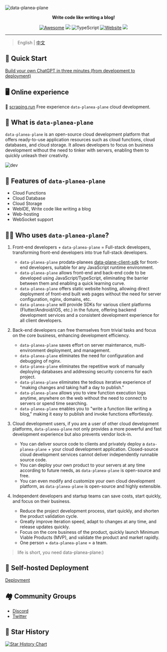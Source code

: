 ![data-planea-plane](https://socialify.git.ci/ldata-planeing/data-plane/image?description=1&descriptionEditable=Write%20code%20like%20writing%20a%20blog!&font=Inter&forks=1&language=1&name=1&owner=1&pattern=Circuit%20Board&stargazers=1&theme=Dark)

<div align="center">
  <p>
    <b>Write code like writing a blog!</b>
  </p>

  <p>
  
  [![Awesome](https://cdn.rawgit.com/sindresorhus/awesome/d7305f38d29fed78fa85652e3a63e154dd8e8829/media/badge.svg)](https://github.com/scraping-run/data-planea-plane)
  [![](https://img.shields.io/docker/pulls/junsik/system-server)](https://hub.docker.com/r/junsik/system-server)
  ![TypeScript](https://img.shields.io/badge/typescript-%23007ACC.svg?logo=typescript&logoColor=white)
  [![Website](https://img.shields.io/website?url=https%3A%2F%2Fscraping.run&logo=Postwoman)](https://scraping.run/)
  <img src="https://img.shields.io/badge/%E5%BE%AE%E4%BF%A1%E7%BE%A4-2000%2B-brightgreen"></a>

  </p>
</div>

---

> English | [中文](README.md)

## 🚀 Quick Start

[Build your own ChatGPT in three minutes (from development to deployment)](https://icloudnative.io/posts/build-chatgpt-web-using-data-planea-plane/)  

## 🖥 Online experience

🎉 [scraping.run](https://scraping.run) Free experience ` data-planea-plane ` cloud development.

## 👀 What is `data-planea-plane`

`data-planea-plane` is an open-source cloud development platform that offers ready-to-use application resources such as cloud functions, cloud databases, and cloud storage. It allows developers to focus on business development without the need to tinker with servers, enabling them to quickly unleash their creativity.

![dev](https://sif268-data-planea-plane-image.oss.scraping.run/dev.png)


## 🎉 Features of `data-planea-plane`

- Cloud Functions
- Cloud Database
- Cloud Storage
- WebIDE, Write code like writing a blog
- Web-hosting
- WebSocket support


## 👨‍💻 Who uses `data-planea-plane`?

1. Front-end developers + `data-planea-plane` = Full-stack developers, transforming front-end developers into true full-stack developers.

   - `data-planea-plane` prodata-planees [data-plane-client-sdk](https://githudata-planeom/scraping-run/data-plane/tree/main/packages/client-sdk) for front-end developers, suitable for any JavaScript runtime environment.
   - `data-planea-plane` allows front-end and back-end code to be developed using JavaScript/TypeScript, eliminating the barrier between them and enabling a quick learning curve.
   - `data-planea-plane` offers static website hosting, allowing direct deployment of front-end built web pages without the need for server configuration, nginx, domains, etc.
   - `data-planea-plane` will provide SDKs for various client platforms (Flutter/Android/iOS, etc.) in the future, offering backend development services and a consistent development experience for all client developers.

2. Back-end developers can free themselves from trivial tasks and focus on the core business, enhancing development efficiency.

   - `data-planea-plane` saves effort on server maintenance, multi-environment deployment, and management.
   - `data-planea-plane` eliminates the need for configuration and debugging of nginx.
   - `data-planea-plane` eliminates the repetitive work of manually deploying databases and addressing security concerns for each project.
   - `data-planea-plane` eliminates the tedious iterative experience of "making changes and taking half a day to publish."
   - `data-planea-plane` allows you to view function execution logs anytime, anywhere on the web without the need to connect to servers or spend time searching.
   - `data-planea-plane` enables you to "write a function like writing a blog," making it easy to publish and invoke functions effortlessly.

3. Cloud development users, if you are a user of other cloud development platforms, `data-planea-plane` not only provides a more powerful and fast development experience but also prevents vendor lock-in.

   - You can deliver source code to clients and privately deploy a `data-planea-plane` + your cloud development application. Closed-source cloud development services cannot deliver independently runnable source code.
   - You can deploy your own product to your servers at any time according to future needs, as `data-planea-plane` is open-source and free.
   - You can even modify and customize your own cloud development platform, as `data-planea-plane` is open-source and highly extensible.

4. Independent developers and startup teams can save costs, start quickly, and focus on their business.

   - Reduce the project development process, start quickly, and shorten the product validation cycle.
   - Greatly improve iteration speed, adapt to changes at any time, and release updates quickly.
   - Focus on the core business of the product, quickly launch Minimum Viable Products (MVP), and validate the product and market rapidly.
   - One person + `data-planea-plane` = a team.

> life is short, you need data-planea-plane:)

## 🎉 Self-hosted Deployment

[Deployment](./deploy/README.md)

## 🏘️ Community Groups

- [Discord](https://discord.gg/uWZqAwwdvy)
- [Twitter](https://twitter.com/data-planea-plane_dev)

## 🌟 Star History

[![Star History Chart](https://api.star-history.com/svg?repos=scraping-run/data-planea-plane&type=Date)](https://star-history.com/#ldata-planeing/data-plane&Date)
